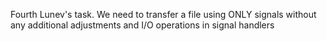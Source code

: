 Fourth Lunev's task. We need to transfer a file using ONLY signals without any additional adjustments and I/O operations in signal handlers
